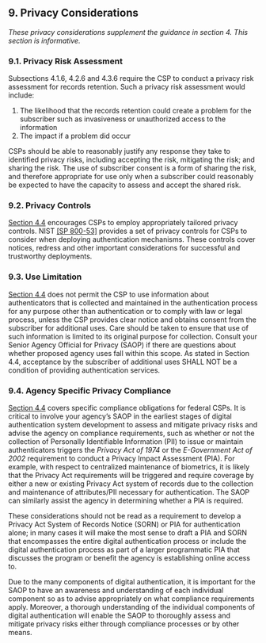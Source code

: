 <a name="sec9"></a>

## 9. Privacy Considerations

*These privacy considerations supplement the guidance in section 4. This section is informative.*

### 9.1. Privacy Risk Assessment	

Subsections 4.1.6, 4.2.6 and 4.3.6 require the CSP to conduct a privacy risk assessment for records retention. Such a privacy risk assessment would include:

1. The likelihood that the records retention could create a problem for the subscriber such as invasiveness or unauthorized access to the information
2.  The impact if a problem did occur

CSPs should be able to reasonably justify any response they take to identified privacy risks, including accepting the risk, mitigating the risk; and sharing the risk. The use of subscriber consent is a form of sharing the risk, and therefore appropriate for use only when a subscriber could reasonably be expected to have the capacity to assess and accept the shared risk.

### 9.2. Privacy Controls

[Section 4.4](#aal_privacy) encourages CSPs to employ appropriately tailored privacy controls. NIST [[SP 800-53]](#sp800-53) provides a set of privacy controls for CSPs to consider when deploying authentication mechanisms. These controls cover notices, redress and other important considerations for successful and trustworthy deployments. 

### 9.3. Use Limitation

[Section 4.4](#aal_privacy) does not permit the CSP to use information about authenticators that is collected and maintained in the authentication process for any purpose other than authentication or to comply with law or legal process, unless the CSP provides clear notice and obtains consent from the subscriber for additional uses. Care should be taken to ensure that use of such information is limited to its original purpose for collection. Consult your Senior Agency Official for Privacy (SAOP) if there are questions about whether proposed agency uses fall within this scope. As stated in Section 4.4, acceptance by the subscriber of additional uses SHALL NOT be a condition of providing authentication services. 

### 9.4. Agency Specific Privacy Compliance 

[Section 4.4](#aal_privacy) covers specific compliance obligations for federal CSPs. It is critical to involve your agency’s SAOP in the earliest stages of digital authentication system development to assess and mitigate privacy risks and advise the agency on compliance requirements, such as whether or not the collection of Personally Identifiable Information (PII) to issue or maintain authenticators triggers the *Privacy Act of 1974* or the *E-Government Act of 2002* requirement to conduct a Privacy Impact Assessment (PIA). For example, with respect to centralized maintenance of biometrics, it is likely that the Privacy Act requirements will be triggered and require coverage by either a new or existing Privacy Act system of records due to the collection and maintenance of attributes/PII necessary for authentication. The SAOP can similarly assist the agency in determining whether a PIA is required. 

These considerations should not be read as a requirement to develop a Privacy Act System of Records Notice (SORN) or PIA for authentication alone; in many cases it will make the most sense to draft a PIA and SORN that encompasses the entire digital authentication process or include the digital authentication process as part of a larger programmatic PIA that discusses the program or benefit the agency is establishing online access to. 

Due to the many components of digital authentication, it is important for the SAOP to have an awareness and understanding of each individual component so as to advise appropriately on what compliance requirements apply. Moreover, a thorough understanding of the individual components of digital authentication will enable the SAOP to thoroughly assess and mitigate privacy risks either through compliance processes or by other means.

